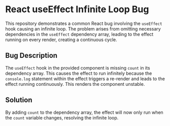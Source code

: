# React useEffect Infinite Loop Bug

This repository demonstrates a common React bug involving the `useEffect` hook causing an infinite loop.  The problem arises from omitting necessary dependencies in the `useEffect` dependency array, leading to the effect running on every render, creating a continuous cycle.

## Bug Description
The `useEffect` hook in the provided component is missing `count` in its dependency array. This causes the effect to run infinitely because the `console.log` statement within the effect triggers a re-render and leads to the effect running continuously. This renders the component unstable. 

## Solution
By adding `count` to the dependency array, the effect will now only run when the `count` variable changes, resolving the infinite loop.